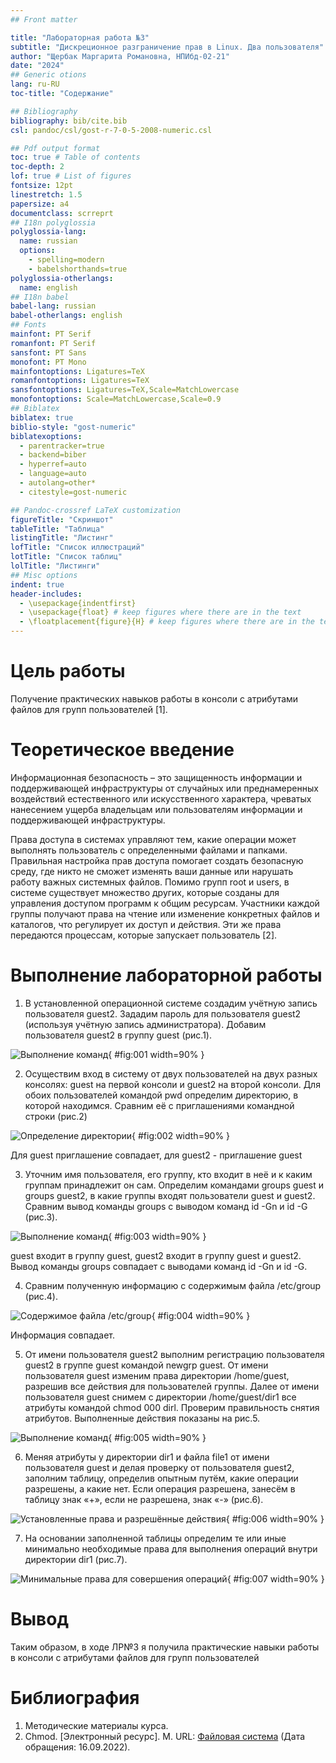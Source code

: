 ```yaml
---
## Front matter

title: "Лабораторная работа №3"
subtitle: "Дискреционное разграничение прав в Linux. Два пользователя"
author: "Щербак Маргарита Романовна, НПИбд-02-21"
date: "2024"
## Generic otions
lang: ru-RU
toc-title: "Содержание"

## Bibliography
bibliography: bib/cite.bib
csl: pandoc/csl/gost-r-7-0-5-2008-numeric.csl

## Pdf output format
toc: true # Table of contents
toc-depth: 2
lof: true # List of figures
fontsize: 12pt
linestretch: 1.5
papersize: a4
documentclass: scrreprt
## I18n polyglossia
polyglossia-lang:
  name: russian
  options:
	- spelling=modern
	- babelshorthands=true
polyglossia-otherlangs:
  name: english
## I18n babel
babel-lang: russian
babel-otherlangs: english
## Fonts
mainfont: PT Serif
romanfont: PT Serif
sansfont: PT Sans
monofont: PT Mono
mainfontoptions: Ligatures=TeX
romanfontoptions: Ligatures=TeX
sansfontoptions: Ligatures=TeX,Scale=MatchLowercase
monofontoptions: Scale=MatchLowercase,Scale=0.9
## Biblatex
biblatex: true
biblio-style: "gost-numeric"
biblatexoptions:
  - parentracker=true
  - backend=biber
  - hyperref=auto
  - language=auto
  - autolang=other*
  - citestyle=gost-numeric

## Pandoc-crossref LaTeX customization
figureTitle: "Скриншот"
tableTitle: "Таблица"
listingTitle: "Листинг"
lofTitle: "Список иллюстраций"
lotTitle: "Список таблиц"
lolTitle: "Листинги"
## Misc options
indent: true
header-includes:
  - \usepackage{indentfirst}
  - \usepackage{float} # keep figures where there are in the text
  - \floatplacement{figure}{H} # keep figures where there are in the text
---
```


# Цель работы

Получение практических навыков работы в консоли с атрибутами файлов для групп пользователей [1].

# Теоретическое введение 

Информационная безопасность – это защищенность информации и поддерживающей инфраструктуры от случайных или преднамеренных воздействий естественного или искусственного характера, чреватых нанесением ущерба владельцам или пользователям информации и поддерживающей инфраструктуры.

Права доступа в системах управляют тем, какие операции может выполнять пользователь с определенными файлами и папками. Правильная настройка прав доступа помогает создать безопасную среду, где никто не сможет изменять ваши данные или нарушать работу важных системных файлов. Помимо групп root и users, в системе существует множество других, которые созданы для управления доступом программ к общим ресурсам. Участники каждой группы получают права на чтение или изменение конкретных файлов и каталогов, что регулирует их доступ и действия. Эти же права передаются процессам, которые запускает пользователь [2].

# Выполнение лабораторной работы

1. В установленной операционной системе создадим учётную запись пользователя guest2. Зададим пароль для пользователя guest2 (используя учётную запись администратора). Добавим пользователя guest2 в группу guest (рис.1).

![Выполнение команд](image/1.png){ #fig:001 width=90% }

2. Осуществим вход в систему от двух пользователей на двух разных консолях: guest на первой консоли и guest2 на второй консоли. Для обоих пользователей командой pwd определим директорию, в которой находимся. Сравним её с приглашениями командной строки (рис.2)

![Определение директории](image/2.png){ #fig:002 width=90% }

Для guest приглашение совпадает, для guest2 - приглашение guest

3. Уточним имя пользователя, его группу, кто входит в неё и к каким группам принадлежит он сам. Определим командами groups guest и groups guest2, в какие группы входят пользователи guest и guest2. Сравним вывод команды groups с выводом команд id -Gn и id -G (рис.3).

![Выполнение команд](image/3.png){ #fig:003 width=90% }

guest входит в группу guest, guest2 входит в группу guest и guest2. Вывод команды groups совпадает с выводами команд id -Gn и id -G.

4. Сравним полученную информацию с содержимым файла /etc/group (рис.4).

![Содержимое файла /etc/group](image/4.png){ #fig:004 width=90% }

Информация совпадает.

5. От имени пользователя guest2 выполним регистрацию пользователя guest2 в группе guest командой newgrp guest. От имени пользователя guest изменим права директории /home/guest, разрешив все действия для пользователей группы. Далее от имени пользователя guest снимем с директории /home/guest/dir1 все атрибуты командой chmod 000 dirl. Проверим правильность снятия атрибутов. Выполненные действия показаны на рис.5.

![Выполнение команд](image/5.png){ #fig:005 width=90% }

6. Меняя атрибуты у директории dir1 и файла file1 от имени пользователя guest и делая проверку от пользователя guest2, заполним таблицу, определив опытным путём, какие операции разрешены, а какие нет. Если операция разрешена, занесём в таблицу знак «+», если не разрешена, знак «-» (рис.6).

![Установленные права и разрешённые действия](image/6.png){ #fig:006 width=90% }

7. На основании заполненной таблицы определим те или иные минимально необходимые права для выполнения операций внутри директории dir1 (рис.7).

![Минимальные права для совершения операций](image/7.png){ #fig:007 width=90% }

# Вывод
Таким образом, в ходе ЛР№3 я получила практические навыки работы в консоли с атрибутами файлов для групп пользователей

# Библиография

1. Методические материалы курса.
2. Chmod. [Электронный ресурс]. М. URL: [Файловая система](https://ru.wikipedia.org/wiki/Chmod) (Дата обращения: 16.09.2022).

